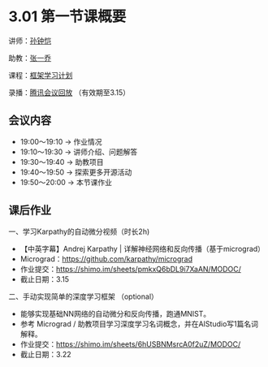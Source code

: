 # 3.01 第一节课概要

讲师：[孙钟恺](https://github.com/sunzhongkai588)

助教：[张一乔](https://github.com/Liyulingyue)

课程：[框架学习计划](https://github.com/sunzhongkai588/LearnDL/blob/main/授课材料/LearnDL%20第二次课.pdf)

录播：[腾讯会议回放](https://meeting.tencent.com/v2/cloud-record/share?id=5646fb27-c020-421f-a119-678b9a3747cf&from=3) （有效期至3.15）


## 会议内容
* 19:00～19:10  -> 作业情况
* 19:10～19:30  -> 讲师介绍、问题解答
* 19:30～19:40  -> 助教项目
* 19:40～19:50  -> 探索更多开源活动
* 19:50～20:00  -> 本节课作业

## 课后作业

一、学习Karpathy的自动微分视频（时长2h)
* 【中英字幕】Andrej Karpathy | 详解神经网络和反向传播（基于micrograd） 
* Micrograd：https://github.com/karpathy/micrograd
* 作业提交：https://shimo.im/sheets/pmkxQ6bDL9i7XaAN/MODOC/ 
* 截止日期：3.15

二、手动实现简单的深度学习框架 （optional）
* 能够实现基础NN网络的自动微分和反向传播，跑通MNIST。 
* 参考 Micrograd / 助教项目学习深度学习名词概念，并在AIStudio写1篇名词解释。
* 作业提交：https://shimo.im/sheets/6hUSBNMsrcA0f2uZ/MODOC/
* 截止日期：3.22
